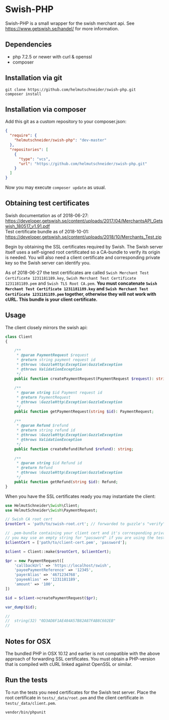 # Swish-PHP
Swish-PHP is a small wrapper for the swish merchant api. See https://www.getswish.se/handel/ for more information.

## Dependencies
- php 7.2.5 or newer with curl & openssl
- composer

## Installation via git
```shell
git clone https://github.com/helmutschneider/swish-php.git
composer install
```

## Installation via composer
Add this git as a custom repository to your composer.json:
```json
{
  "require": {
    "helmutschneider/swish-php": "dev-master"
  },
  "repositories": [
    {
      "type": "vcs",
      "url": "https://github.com/helmutschneider/swish-php.git"
    }
  ]
}
```
Now you may execute `composer update` as usual.

## Obtaining test certificates
Swish documentation as of 2018-06-27: https://developer.getswish.se/content/uploads/2017/04/MerchantsAPI_Getswish_180517_v1.91.pdf  
Test certificate bundle as of 2018-10-01:  
https://developer.getswish.se/content/uploads/2018/10/Merchants_Test.zip

Begin by obtaining the SSL certificates required by Swish. The Swish server itself uses a self-signed root
certificated so a CA-bundle to verify its origin is needed. You will also need a client certificate and
corresponding private key so the Swish server can identify you.

As of 2018-06-27 the test certificates are called `Swish Merchant Test Certificate 1231181189.key`, `Swish Merchant Test Certificate 1231181189.pem` and `Swish TLS Root CA.pem`.
**You must concatenate `Swish Merchant Test Certificate 1231181189.key` and `Swish Merchant Test Certificate 1231181189.pem` together, otherwise they will not work with cURL.
This bundle is your client certificate.**

## Usage
The client closely mirrors the swish api:
```php
class Client
{

    /**
     * @param PaymentRequest $request
     * @return string payment request id
     * @throws \GuzzleHttp\Exception\GuzzleException
     * @throws ValidationException
     */
    public function createPaymentRequest(PaymentRequest $request): string;
    
    /**
     * @param string $id Payment request id
     * @return PaymentRequest
     * @throws \GuzzleHttp\Exception\GuzzleException
     */
    public function getPaymentRequest(string $id): PaymentRequest;
    
    /**
     * @param Refund $refund
     * @return string refund id
     * @throws \GuzzleHttp\Exception\GuzzleException
     * @throws ValidationException
     */
    public function createRefund(Refund $refund): string;
    
    /**
     * @param string $id Refund id
     * @return Refund
     * @throws \GuzzleHttp\Exception\GuzzleException
     */
    public function getRefund(string $id): Refund;
}
```
When you have the SSL certificates ready you may instantiate the client:
```php
use HelmutSchneider\Swish\Client;
use HelmutSchneider\Swish\PaymentRequest;

// Swish CA root cert
$rootCert = 'path/to/swish-root.crt'; // forwarded to guzzle's "verify" option

// .pem-bundle containing your client cert and it's corresponding private key. forwarded to guzzle's "cert" option
// you may use an empty string for "password" if you are using the test certificates.
$clientCert = ['path/to/client-cert.pem', 'password'];

$client = Client::make($rootCert, $clientCert);

$pr = new PaymentRequest([
    'callbackUrl' => 'https://localhost/swish',
    'payeePaymentReference' => '12345',
    'payerAlias' => '4671234768',
    'payeeAlias' => '1231181189',
    'amount' => '100',
])

$id = $client->createPaymentRequest($pr);

var_dump($id);

//
//  string(32) "0D3AD8F1AE484A57B82A87FAB8C602EB"
//

```

## Notes for OSX
The bundled PHP in OSX 10.12 and earlier is not compatible with the above approach of forwarding SSL certificates. You
must obtain a PHP-version that is compiled with cURL linked against OpenSSL or similar.

## Run the tests
To run the tests you need certificates for the Swish test server. Place the root certificate in `tests/_data/root.pem` and
the client certificate in `tests/_data/client.pem`.
```shell
vendor/bin/phpunit
```
